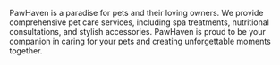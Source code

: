 PawHaven is a paradise for pets and their loving owners. We provide comprehensive pet care services, including spa treatments, nutritional consultations, and stylish accessories. PawHaven is proud to be your companion in caring for your pets and creating unforgettable moments together.
